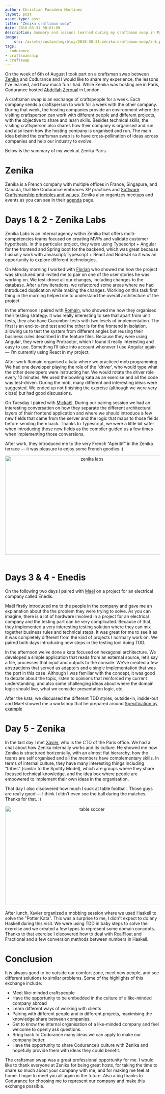 ```yaml
---
author: Christian Panadero Martinez
layout: post
asset-type: post
title: "Zenika craftsman swap"
date: 2018-08-31 08:01:00
description: Summary and lessons learned during my craftsman swap in Paris
image:
    src: /assets/custom/img/blog/2018-08-31-zenika-craftsman-swap/znk.png
tags:
- codurance
- craftsmanship
- craftswap
---
```

On the week of 6th of August I took part on a craftsman swap between [Zenika](https://www.zenika.com/) and Codurance and I would like to share my experience, the lessons I’ve learned, and how much fun I had. While Zenika was hosting me in Paris, Codurance hosted [Abdellah Zeroual](http://twitter.com/abdezeros) in London 

A craftsman swap is an exchange of craftspeople for a week. Each company sends a craftsperson to work for a week with the other company. During that week, the hosting companies provide an environment where the visiting craftsperson can work with different people and different projects, with the objective to share and learn skills. Besides technical skills, the visiting craftsperson also shares how their company is organised and run and also learn how the hosting company is organised and run. The main idea behind the craftsman swap is to have cross-pollination of ideas across companies and help our industry to evolve.

Below is the summary of my week at Zenika Paris.

# Zenika

Zenika is a French company with multiple offices in France, Singapure, and Canada, that like Codurance embraces XP practices and <a href="http://manifesto.softwarecraftsmanship.org/">Software Craftsmanship principles and values</a>. Zenika  also organizes meetups and events as you can see in their <a href="https://www.zenika.com/agenda/">agenda</a> page.

# Days 1 & 2 - Zenika Labs

Zenika Labs is an internal agency within Zenika that offers multi-competencies teams focused on creating MVPs and validate customer hypothesis. In this particular project, they were using Typescript + Angular for the frontend and Spring boot for the backend, which was great because I usually work with Javascript/Typescript + React and NodeJS so it was an opportunity to explore different technologies.

On Monday morning I worked with [Florian](https://twitter.com/florianmousseau) who showed me how the project was structured and invited me to pair on one of the user stories he was working on. We test-drove all our changes, including changes to the database. After a few iterations, we refactored some areas where we had introduced duplication while making the changes. Working on this task first thing in the morning helped me to understand the overall architecture of the project. 

In the afternoon I paired with [Romain](https://twitter.com/RomainVernoux), who showed me how they organised their testing strategy. It was really interesting to see that apart from unit tests, they also have Cucumber tests with two levels of implementation. The first is an end-to-end test and the other is for the frontend in isolation, allowing us to test the system from different angles but reusing their business rules described in the feature files. Because they were using Angular, they were using Protractor, which I found it really interesting and easy to use. Something I’ll take into account whenever I use Angular again — I’m currently using React in my project. 

After work Romain organised a kata where we practiced mob programming. We had one developer playing the role of the “driver’, who would type what the other developers were instructing her. We would rotate the driver role every 10 minutes. We used the bowling kata as an exercise and all the code was test-driven. During the mob, many different and interesting ideas were suggested. We ended up not finishing the exercise (although we were very close) but had good discussions. 

On Tuesday I paired with [Mickaël](https://www.linkedin.com/in/mickaelroupie/). During our pairing session we had an interesting conversation on how they separate the different architectural layers of their frontend application and where we should introduce a few new fields that came from the server and the logic that maps to those fields before sending them back. Thanks to Typescript, we were a little bit safer when introducing those new fields as the compiler guided us a few times when implementing those conversions. 

After work, they introduced me to the very French “Apéritif” in the Zenika terrace — it was pleasure to enjoy some French goodies :)

<center><img src="{{ site.baseurl }}/assets/custom/img/blog/2018-08-31-zenika-craftsman-swap/apperol.jpg" alt="zenika labs" width="550" height="322" class="img-fluid" /></center>
<br/>

# Days 3 & 4 - Enedis
On the following two days I paired with <a href="https://fr.linkedin.com/in/maelbesson">Maël</a> on a project for an electrical company called Enedis.

Maël firstly introduced me to the people in the company and gave me an explanation about the the problem they were trying to solve. As you can imagine, there is a lot of hardware involved in a project for an electrical company and the testing part can be very complicated. Because of that, they implemented a very interesting testing solution where they can mix together business rules and technical steps. It was great for me to see it as it was completely different from the kind of projects I normally work on. We paired both days introducing new steps in the testing tool doing TDD. 

In the afternoon we’ve done a kata focused on hexagonal architecture. We developed a simple application that reads from an external source, let’s say a file, processes that input and outputs to the console. We’ve created a few abstractions that served as adapters and a single implementation that was the port in this case. Although I was familiar with the concept, it was good to debate about the topic, listen to opinions that reinforced my current understanding, and also some challenging ideas about where the domain logic should live, what we consider presentation logic, etc. 

After the kata, we discussed the different TDD styles, outside-in, inside-out and Mael showed me a workshop that he prepared around <a href="https://gojko.net/books/specification-by-example/">Specification by example</a>

# Day 5 - Zenika
In the last day I met [Xavier](http://twitter.com/xdetant), who is the CTO of the Paris office. We had a chat about how Zenika internally works and its culture. He showed me how Zenika is structured horizontally, with an almost flat hierarchy, how the teams are self organised and all the members have complementary skills. In terms of internal culture, they have many interesting things including “tribes” (similar to the Spotify Model), which are groups where they share focused technical knowledge, and the idea box where people are empowered to implement their own ideas in the organisation. 

That day I also discovered how much I suck at table football. Those guys are really good — I think I didn’t even see the ball during the matches. Thanks for that. :)

<center><img src="{{ site.baseurl }}/assets/custom/img/blog/2018-08-31-zenika-craftsman-swap/tablesoccer.jpg" alt="table soccer" width="550" height="322" class="img-fluid" /></center>
<br/>
After lunch, Xavier organized a mobbing session where we used Haskell to solve the "Potter Kata". This was a surprise to me, I didn't expect to do any Haskell during this visit. We were using TDD in baby steps to solve the exercise and we created a few types to represent some domain concepts. Thanks to that exercise I discovered how to deal with RealFloat and Fractional and a few conversion methods between numbers in Haskell.


# Conclusion

It is always good to be outside our comfort zone, meet new people, and see different solutions to similar problems. Some of the highlights of this exchange include: 

- Meet like-minded craftspeople
- Have the opportunity to be embedded in the culture of a like-minded company abroad
- Learn different ways of working with clients
- Pairing with different people and in different projects, maximising the knowledge share between companies.
- Get to know the internal organisation of a like-minded company and feel welcome to openly ask questions.
- Bring back to Codurance many ideas we can apply to make our company better.
- Have the opportunity to share Codurance’s culture with Zenika and hopefully provide them with ideas they could benefit.  

The craftsman swap was a great professional opportunity for me. I would like to thank everyone at Zenika for being great hosts, for taking the time to share so much about your company with me, and for making me feel at home. I hope to meet you all again in the future. Also a big thanks to Codurance for choosing me to represent our company and make this exchange possible. 



